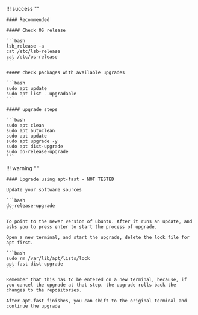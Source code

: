 !!! success ""
    
    #### Recommended

    ##### Check OS release
    
    ```bash
    lsb_release -a
    cat /etc/lsb-release
    cat /etc/os-release
    ```

    ##### check packages with available upgrades

    ```bash
    sudo apt update
    sudo apt list --upgradable
    ```

    ##### upgrade steps

    ```bash
    sudo apt clean
    sudo apt autoclean
    sudo apt update
    sudo apt upgrade -y
    sudo apt dist-upgrade
    sudo do-release-upgrade
    ```
    
!!! warning ""
  
    #### Upgrade using apt-fast - NOT TESTED

    Update your software sources 

    ```bash
    do-release-upgrade
    ```

    To point to the newer version of ubuntu. After it runs an update, and  asks you to press enter to start the process of upgrade.
    
    Open a new terminal, and start the upgrade, delete the lock file for apt first.
    
    ```bash
    sudo rm /var/lib/apt/lists/lock
    apt-fast dist-upgrade
    ```

    Remember that this has to be entered on a new terminal, because, if you cancel the upgrade at that step, the upgrade rolls back the changes to the repositories.
    
    After apt-fast finishes, you can shift to the original terminal and continue the upgrade
